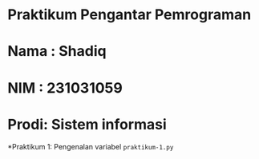 # Praktikum Pengantar Pemrograman

<h1> Nama : Shadiq</h1>
<h1> NIM  : 231031059</h1>
<h1> Prodi: Sistem informasi</h1>

*Praktikum 1: Pengenalan variabel `praktikum-1.py`
